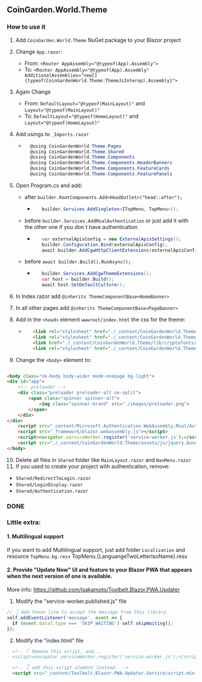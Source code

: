 ﻿## CoinGarden.World.Theme

### How to use it 

1. Add `CoinGarden.World.Theme` NuGet package to your Blazor project 
2. Change `App.razor`: 
   - From: `<Router AppAssembly="@typeof(App).Assembly">`
   - To: `<Router AppAssembly="@typeof(App).Assembly" AdditionalAssemblies="new[]{typeof(CoinGardenWorld.Theme.ThemeJsInterop).Assembly}">`
3. Again Change
   - From: `DefaultLayout="@typeof(MainLayout)"` and `Layout="@typeof(MainLayout)"`
   - To: `DefaultLayout="@typeof(HomeLayout)"` and `Layout="@typeof(HomeLayout)"`

4. Add usings to `_Imports.razor`
   -  ```c#
		@using CoinGardenWorld.Theme.Pages
		@using CoinGardenWorld.Theme.Shared
		@using CoinGardenWorld.Theme.Components
		@using CoinGardenWorld.Theme.Components.HeaderBanners
		@using CoinGardenWorld.Theme.Components.FeatureCards
		@using CoinGardenWorld.Theme.Components.FeaturePanels
		```
5. Open Program.cs and add: 
	- after `builder.RootComponents.Add<HeadOutlet>("head::after");`
	   - ```c#
			builder.Services.AddSingleton<ITopMenu, TopMenu>();
	     ```
	- before `builder.Services.AddMsalAuthentication` or just add it with the other one if you don`t have authentication
	   - ```c# 	   
			var externalApisConfig = new ExternalApisSettings();
			builder.Configuration.Bind(externalApisConfig);
			await builder.AddCgwHttpClientExtensions(externalApisConfig);
	     ```
	- before `await builder.Build().RunAsync();`
	   - ```c#   
			builder.Services.AddCgwThemeExtensions();
			var host = builder.Build();
			await host.SetDefaultCulture();
			```
6. In Index.razor add `@inherits ThemeComponentBase<HomeBanner>`
7. In all other pages add `@inherits ThemeComponentBase<PageBanner>` 
8. Add in the `<head>` element `wwwroot/index.html` the css for the theme:
   - ```html		
		<link rel="stylesheet" href="./_content/CoinGardenWorld.Theme/assets/css/vendor.bundle.css?ver=210">
		<link rel="stylesheet" href="./_content/CoinGardenWorld.Theme/assets/css/style-zinnia.css?ver=210">
		<link href="./_content/CoinGardenWorld.Theme/lib/cryptofonts/cryptofont/cryptofont.css" rel="stylesheet" />
		<link rel="stylesheet" href="./_content/CoinGardenWorld.Theme/assets/css/theme.css?ver=210">
	   ```
9. Change the `<body>` element to: 
```html

<body class="nk-body body-wider mode-onepage bg-light">
<div id="app">
    <!-- preloader -->
    <div class="preloader preloader-alt no-split">
        <span class="spinner spinner-alt">
            <img class="spinner-brand" src="./images/preloader.png">
        </span>
    </div>
</div>
	<script src="_content/Microsoft.Authentication.WebAssembly.Msal/AuthenticationService.js"></script>
	<script src="_framework/blazor.webassembly.js"></script>
	<script>navigator.serviceWorker.register('service-worker.js');</script>
	<script src="./_content/CoinGardenWorld.Theme/assets/js/jquery.bundle.js?ver=210"></script>
</body>
```
10. Delete all files in `Shared` folder like `MainLayout.razor` and `NavMenu.razor` 
10. If you used to create your project with authentication, remove:
   - `Shared/RedirectToLogin.razor` 
   - `Shared/LoginDisplay.razor`
   - `Shared/Authentication.razor`

### DONE

### Little extra: 
#### 1. Multilingual support
If you want to add Multilingual support, just add folder `Localization` and resource `TopMenu.bg.resx` TopMenu.{LanguangeTwoLetterIsoName}.resx
#### 2. Provide "Update Now" UI and feature to your Blazor PWA that appears when the next version of one is available.
More info: https://github.com/jsakamoto/Toolbelt.Blazor.PWA.Updater
1. Modify the "service-worker.published.js" file
```js
// 👇 Add these line to accept the message from this library.
self.addEventListener('message', event => { 
  if (event.data?.type === 'SKIP_WAITING') self.skipWaiting();
});
```
2. Modify the "index.html" file
```html
  <!-- 👇 Remove this script, and...
  <script>navigator.serviceWorker.register('service-worker.js');</script> -->

  <!-- 👇 add this script element instead. -->
  <script src="_content/Toolbelt.Blazor.PWA.Updater.Service/script.min.js"></script>
  ```